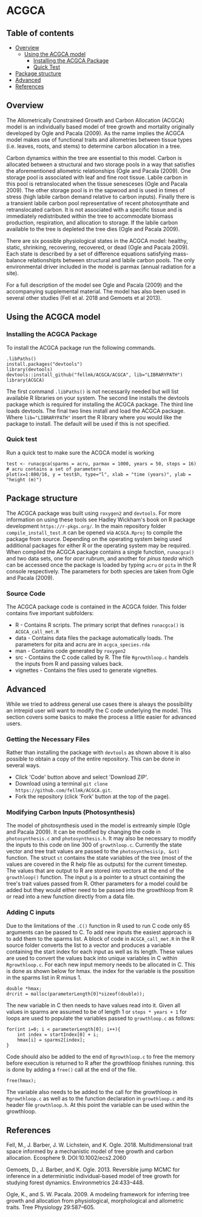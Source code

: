 # ACGCA
## Table of contents
* [Overview](#overview)
  * [Using the ACGCA model](#using-the-acgca-model)
    * [Installing the ACGCA Package](#installation)
    * [Quick Test](#quicktest)
* [Package structure](#package-structure)
* [Advanced](#advanced)
* [References](#references)

## Overview
The Allometrically Constrained Growth and Carbon Allocation (ACGCA) model is an individually based model of tree growth and mortality originally developed by Ogle and Pacala (2009). As the name implies the ACGCA model makes use of functional traits and allometries between tissue types (i.e. leaves, roots, and stems) to determine carbon allocation in a tree.

Carbon dynamics within the tree are essential to this model. Carbon is allocated between a structural and two storage pools in a way that satisfies the aforementioned allometric relationships (Ogle and Pacala (2009). One storage pool is associated with leaf and fine root tissue. Labile carbon in this pool is retranslocated when the tissue senesceses (Ogle and Pacala 2009). The other storage pool is in the sapwood and is used in times of stress (high labile carbon demand relative to carbon inputs). Finally there is a transient labile carbon pool representative of recent photosynthate and retranslocated carbon. It is not associated with a specific tissue and is immediately redistributed within the tree to accommodate biomass production, respiration, and allocation to storage. If the labile carbon available to the tree is depleted the tree dies (Ogle and Pacala 2009).

There are six possible physiological states in the ACGCA model: healthy, static, shrinking, recovering, recovered, or dead (Ogle and Pacala 2009). Each state is described by a set of difference equations satisfying mass-balance relationshipts between structural and labile carbon pools. The only environmental driver included in the model is parmax (annual radiation for a site).

For a full description of the model see Ogle and Pacala (2009) and the accompanying supplemental material. The model has also been used in several other studies (Fell et al. 2018 and Gemoets et al 2013).

## Using the ACGCA model
### Installing the ACGCA Package
To install the ACGCA package run the following commands.
```{R}
.libPaths()
install.packages("devtools")  
library(devtools)  
devtools::install_github("fellmk/ACGCA/ACGCA", lib="LIBRARYPATH")
library(ACGCA)
```
The first command `.libPaths()` is not necessarily needed but will list available R libraries on your system. The second line installs the devtools package which is required for installing the ACGCA package. The third line loads devtools. The final two lines install and load the ACGCA package. Where `lib="LIBRARYPATH"` insert the R library where you would like the package to install. The default will be used if this is not specified.

### Quick test
Run a quick test to make sure the ACGCA model is working
```{R}
test <- runacgca(sparms = acru, parmax = 1000, years = 50, steps = 16) # acru contains a set of parameters
plot(x=1:800/16, y = test$h, type="l", xlab = "time (years)", ylab = "height (m)")
```
## Package structure
The ACGCA package was built using `roxygen2` and `devtools`. For more information on using these tools see Hadley Wickham's book on R package development `https://r-pkgs.org/`. In the main repository folder `compile_install_test.R` can be opened via `ACGCA.Rproj` to compile the package from source. Depending on the operating system being used additional packages for either R or the operating system may be required. When compiled the ACGCA package contains a single function, `runacgca()` and two data sets, one for *acer rubrum*, and another for *pinus taeda* which can be accessed once the package is loaded by typing `acru` or `pita` in the R console respectively. The parameters for both species are taken from Ogle and Pacala (2009). 

### Source Code
The ACGCA package code is contained in the ACGCA folder. This folder contains five important subfolders:
* R - Contains R scripts. The primary script that defines `runacgca()` is `ACGCA_call_met.R`
* data - Contains data files the package automatically loads. The parameters for pita and acru are in `acgca_species.rda`
* man - Contains code generated by `roxygen2`
* src - Contains the C code called by R. The file `Rgrowthloop.c` handels the inputs from R and passing values back.
* vignettes - Contains the files used to generate vignettes. 

## Advanced
While we tried to address general use cases there is always the possibility an intrepid user will want to modify the C code underlying the model. This section covers some basics to make the process a little easier for advanced users. 

### Getting the Necessary Files
Rather than installing the package with `devtools` as shown above it is also possible to obtain a copy of the entire repository. This can be done in several ways. 
* Click 'Code' button above and select 'Download ZIP'. 
* Download using a terminal `git clone https://github.com/fellmk/ACGCA.git`.
* Fork the repository (click 'Fork' button at the top of the page).

### Modifying Carbon Inputs (Photosynthesis)
The model of photosynthesis used in the model is extreamly simple (Ogle and Pacala 2009). It can be modified by changing the code in `photosynthesis.c` and `photosynthesis.h`. It may also be necessary to modify the inputs to this code on line 300 of `growthloop.c`. Currently the state vector and tree trait values are passed to the `photosynthesis(p, &st)` function. The struct `st` contains the state variables of the tree (most of the values are covered in the R help file as outputs) for the current timestep. The values that are output to R are stored into vectors at the end of the `growthloop()` function. The input `p` is a pointer to a struct containing the tree's trait values passed from R. Other parameters for a model could be added but they would either need to be passed into the growthloop from R or read into a new function directly from a data file. 

### Adding C inputs
Due to the limitations of the `.C()` function in R used to run C code only 65 arguments can be passed to C. To add new inputs the easiest approach is to add them to the sparms list. A block of code in `ACGCA_call_met.R` in the R source folder converts the list to a vector and produces a variable containing the start index for each input as well as its length. These values are used to convert the values back into unique variables in C within `Rgrowthloop.c`. For each new input memory needs to be allocated in C. This is done as shown below for hmax. the index for the variable is the possition in the sparms list in R minus 1. 
```{C}
double *hmax;
drcrit = malloc(parameterLength[0]*sizeof(double));
```
The new variable in C then needs to have values read into it. Given all values in sparms are assumed to be of length 1 or `steps * years + 1` for loops are used to populate the variables passed to `growthloop.c` as follows:
```{C}
for(int i=0; i < parameterLength[0]; i++){
	int index = startIndex[0] + i;
	hmax[i] = sparms2[index];
}
```
Code should also be added to the end of `Rgrowthloop.c` to free the memory before execution is returned to R after the growthloop finishes running. this is done by adding a `free()` call at the end of the file.
```{C}
free(hmax);
```
The variable also needs to be added to the call for the growthloop in `Rgrowthloop.c` as well as to the function declaration in `growthloop.c` and its header file `growthloop.h`. At this point the variable can be used within the growthloop. 

## References

Fell, M., J. Barber, J. W. Lichstein, and K. Ogle. 2018. Multidimensional trait space informed by a mechanistic model of tree growth and carbon allocation. Ecosphere 9. DOI:10.1002/ecs2.2060

Gemoets, D., J. Barber, and K. Ogle. 2013. Reversible jump MCMC for inference in a deterministic individual-based model of tree growth for studying forest dynamics. Environmetrics 24:433–448.

Ogle, K., and S. W. Pacala. 2009. A modeling framework for inferring tree growth and allocation from physiological, morphological and allometric traits. Tree Physiology 29:587–605.
